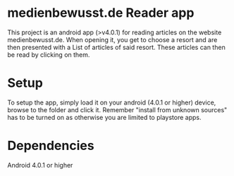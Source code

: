 # medienbewusst.de Reader app

This project is an android app (>v4.0.1) for reading articles on the website medienbewusst.de. When opening it, you get to choose a resort and are then presented with a List of articles of said resort. These articles can then be read by clicking on them.

# Setup

To setup the app, simply load it on your android (4.0.1 or higher) device, browse to the folder and click it. Remember "install from unknown sources" has to be turned on as otherwise you are limited to playstore apps.

# Dependencies

Android 4.0.1 or higher 

